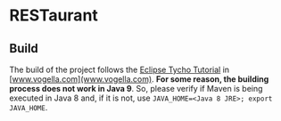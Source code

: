 # RESTaurant


## Build

The build of the project follows the [Eclipse Tycho Tutorial](http://www.vogella.com/tutorials/EclipseTycho/article.html) in [www.vogella.com](www.vogella.com). **For some reason, the building process does not work in Java 9**. So, please verify if Maven is being executed in Java 8 and, if it is not, use `JAVA_HOME=<Java 8 JRE>; export JAVA_HOME`.